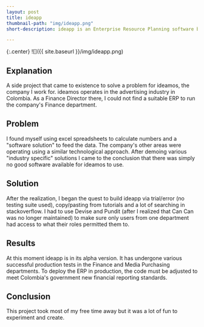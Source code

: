 ```yaml
---
layout: post
title: ideapp
thumbnail-path: "img/ideapp.png"
short-description: ideapp is an Enterprise Resource Planning software based on Ruby on Rails designed specifically for ideamos, an Advertising Agency in Bogota, Colombia. This is the first programming I ever did.

---
```


{:.center}
![]({{ site.baseurl }}/img/ideapp.png)

## Explanation

A side project that came to existence to solve a problem for ideamos, the company I work for. ideamos operates in the advertising industry in Colombia. As a Finance Director there, I could not find a suitable ERP to run the company's Finance department.

## Problem

I found myself using excel spreadsheets to calculate numbers and a "software solution" to feed the data. The company's other areas were operating using a similar technological approach. After demoing various "industry specific" solutions I came to the conclusion that there was simply no good software available for ideamos to use.

## Solution

After the realization, I began the quest to build ideapp via trial/error (no testing suite used), copy/pasting from tutorials and a lot of searching in stackoverflow. I had to use Devise and Pundit (after I realized that Can Can was no longer maintained) to make sure only users from one department had access to what their roles permitted them to.

## Results

At this moment ideapp is in its alpha version. It has undergone various successful production tests in the Finance and Media Purchasing departments. To deploy the ERP in production, the code must be adjusted to meet Colombia's government new financial reporting standards.

## Conclusion

This project took most of my free time away but it was a lot of fun to experiment and create.
